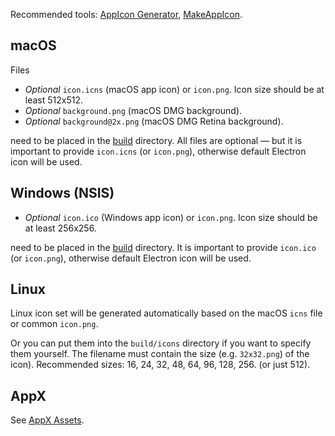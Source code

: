 Recommended tools: [AppIcon Generator](http://www.tweaknow.com/appicongenerator.php), [MakeAppIcon](https://makeappicon.com/).

## macOS

Files

* *Optional* `icon.icns` (macOS app icon) or `icon.png`. Icon size should be at least 512x512.
* *Optional* `background.png` (macOS DMG background).
* *Optional* `background@2x.png` (macOS DMG Retina background).

need to be placed in the [build](/configuration/configuration.md#MetadataDirectories-buildResources) directory. All files are optional — but it is important to provide `icon.icns` (or `icon.png`), otherwise default Electron icon will be used.

## Windows (NSIS)

* *Optional* `icon.ico` (Windows app icon) or `icon.png`. Icon size should be at least 256x256.

need to be placed in the [build](/configuration/configuration.md#MetadataDirectories-buildResources) directory. It is important to provide `icon.ico` (or `icon.png`), otherwise default Electron icon will be used.

## Linux

Linux icon set will be generated automatically based on the macOS `icns` file or common `icon.png`.

Or you can put them into the `build/icons` directory if you want to specify them yourself.
The filename must contain the size (e.g. `32x32.png`) of the icon). Recommended sizes: 16, 24, 32, 48, 64, 96, 128, 256. (or just 512).

## AppX

See [AppX Assets](/configuration/appx#appx-assets).